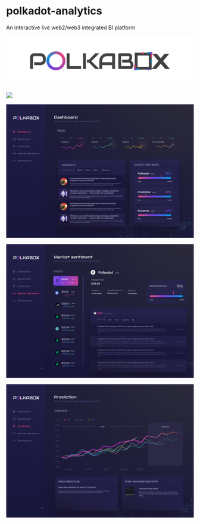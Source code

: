 # polkadot-analytics
An interactive live web2/web3 integrated BI platform

![](https://github.com/BalloonBox-Inc/polkadot-analytics/blob/main/UI%20diagrams/logo_black.png)

![](https://github.com/BalloonBox-Inc/polkadot-analytics/blob/main/UI%20diagrams/PolkaBox_blokchain.png)

![](https://github.com/BalloonBox-Inc/polkadot-analytics/blob/main/UI%20diagrams/PolkaBox_dashboard.png)

![](https://github.com/BalloonBox-Inc/polkadot-analytics/blob/main/UI%20diagrams/PolkaBox_market_sentiment.png)

![](https://github.com/BalloonBox-Inc/polkadot-analytics/blob/main/UI%20diagrams/PolkaBox_prediction.png)


